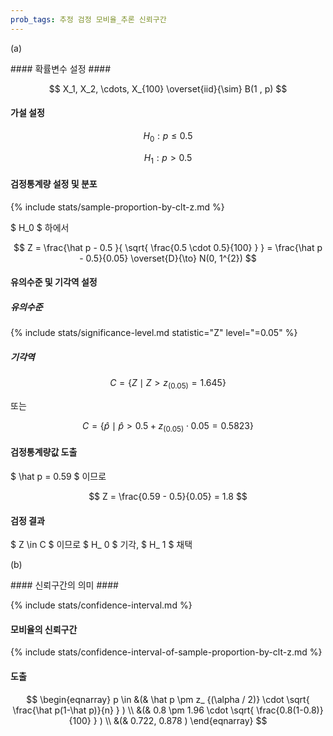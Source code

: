 ```yaml
---
prob_tags: 추정 검정 모비율_추론 신뢰구간
---
```

(a)

<div>
#### 확률변수 설정 ####

$$ X_1, X_2, \cdots, X_{100} \overset{iid}{\sim} B(1 , p) $$

#### 가설 설정 ####

$$ H_0 : p \leq 0.5 $$

$$ H_1 : p > 0.5 $$

#### 검정통계량 설정 및 분포 ####

{% include stats/sample-proportion-by-clt-z.md %}

$ H_0 $ 하에서

$$ Z = \frac{\hat p - 0.5 }{ \sqrt{ \frac{0.5 \cdot 0.5}{100} } } = \frac{\hat p - 0.5}{0.05}  \overset{D}{\to} N(0, 1^{2}) $$

#### 유의수준 및 기각역 설정 ####

##### 유의수준 #####

{% include stats/significance-level.md statistic="Z" level="=0.05" %}

##### 기각역 #####

$$ C = \{ Z \mid Z > z _{(0.05)} = 1.645 \} $$

또는

$$ C = \{ \hat p \mid \hat p > 0.5 + z _{(0.05)} \cdot 0.05 = 0.5823 \} $$

#### 검정통계량값 도출 ####
$ \hat p = 0.59 $ 이므로 

$$ Z = \frac{0.59 - 0.5}{0.05} = 1.8 $$

#### 검정 결과 ####
$ Z \in C $ 이므로 $ H_ 0 $ 기각, $ H_ 1 $ 채택

</div>

(b)

<div>
#### 신뢰구간의 의미 ####

{% include stats/confidence-interval.md %}

#### 모비율의 신뢰구간 ####

{% include stats/confidence-interval-of-sample-proportion-by-clt-z.md %}

#### 도출 ####

$$ \begin{eqnarray}
p \in &(& \hat p \pm z_ {(\alpha / 2)} \cdot \sqrt{ \frac{\hat p(1-\hat p)}{n} } )
\\ &(& 0.8 \pm 1.96 \cdot \sqrt{ \frac{0.8(1-0.8)}{100} } ) 
\\ &(& 0.722, 0.878 )
\end{eqnarray} $$

</div>